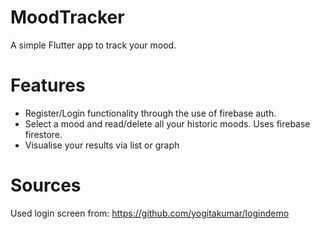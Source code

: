 # MoodTracker
A simple Flutter app to track your mood.

# Features
- Register/Login functionality through the use of firebase auth.
- Select a mood and read/delete all your historic moods. Uses firebase firestore. 
- Visualise your results via list or graph

# Sources
Used login screen from: https://github.com/yogitakumar/logindemo
